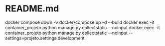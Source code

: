 # README.md



docker compose down -v
docker-compose up -d --build
docker exec -it container_projeto python manage.py collectstatic --noinput
docker exec -it container_projeto python manage.py collectstatic --noinput --settings=projeto.settings.development
